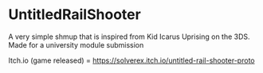 # UntitledRailShooter

A very simple shmup that is inspired from Kid Icarus Uprising on the 3DS.
Made for a university module submission

Itch.io (game released) = https://solverex.itch.io/untitled-rail-shooter-proto

